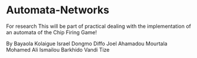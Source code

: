 # Automata-Networks
For research
This will be part of practical dealing with the implementation of an automata of the Chip Firing Game!

By Bayaola Kolaigue Israel
   Dongmo Diffo Joel
   Ahamadou Mourtala
   Mohamed Ali
   Ismailou Barkhido
   Vandi Tize
